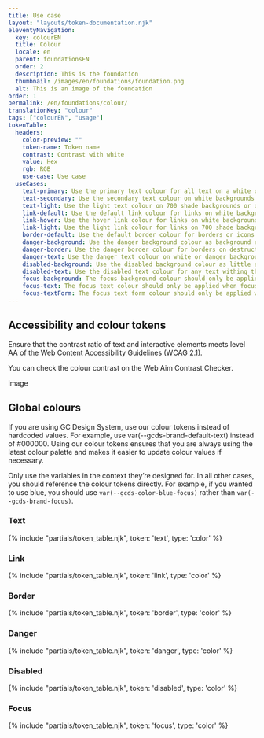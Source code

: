 ```yaml
---
title: Use case
layout: "layouts/token-documentation.njk"
eleventyNavigation:
  key: colourEN
  title: Colour
  locale: en
  parent: foundationsEN
  order: 2
  description: This is the foundation
  thumbnail: /images/en/foundations/foundation.png
  alt: This is an image of the foundation
order: 1
permalink: /en/foundations/colour/
translationKey: "colour"
tags: ["colourEN", "usage"]
tokenTable:
  headers:
    color-preview: ""
    token-name: Token name
    contrast: Contrast with white
    value: Hex
    rgb: RGB
    use-case: Use case
  useCases:
    text-primary: Use the primary text colour for all text on a white or 100 shade background.
    text-secondary: Use the secondary text colour on white backgrounds only. Only use it to contrast with primary text.
    text-light: Use the light text colour on 700 shade backgrounds or darker.
    link-default: Use the default link colour for links on white backgrounds.
    link-hover: Use the hover link colour for links on white backgrounds.
    link-light: Use the light link colour for links on 700 shade backgrounds or darker.
    border-default: Use the default border colour for borders or icons on a white background.
    danger-background: Use the danger background colour as background emphasis on destructive actions or critical feedback.
    danger-border: Use the danger border colour for borders on destructive actions or critical feedback.
    danger-text: Use the danger text colour on white or danger backgrounds to put emphasis on destructive actions or critical feedback.
    disabled-background: Use the disabled background colour as little as possible. If you have to disable an interactive element, use the disabled colour as a background.
    disabled-text: Use the disabled text colour for any text withing the disabled component.
    focus-background: The focus background colour should only be applied when focusing on an interactive element.
    focus-text: The focus text colour should only be applied when focusing on an interactive element.
    focus-textForm: The focus text form colour should only be applied when focusing on form elements. Do not use this token for elements that aren’t form elements.
---
```


## Accessibility and colour tokens

Ensure that the contrast ratio of text and interactive elements meets level AA of the Web Content Accessibility Guidelines (WCAG 2.1).

You can check the colour contrast on the Web Aim Contrast Checker.

image

## Global colours

If you are using GC Design System, use our colour tokens instead of hardcoded values. For example, use var(--gcds-brand-default-text) instead of #000000. Using our colour tokens ensures that you are always using the latest colour palette and makes it easier to update colour values if necessary.

Only use the variables in the context they’re designed for. In all other cases, you should reference the colour tokens directly. For example, if you wanted to use blue, you should use `var(--gcds-color-blue-focus)` rather than `var(--gcds-brand-focus)`.

### Text

{% include "partials/token_table.njk", token: 'text', type: 'color' %}

### Link

{% include "partials/token_table.njk", token: 'link', type: 'color' %}

### Border

{% include "partials/token_table.njk", token: 'border', type: 'color' %}

### Danger

{% include "partials/token_table.njk", token: 'danger', type: 'color' %}

### Disabled

{% include "partials/token_table.njk", token: 'disabled', type: 'color' %}

### Focus

{% include "partials/token_table.njk", token: 'focus', type: 'color' %}
